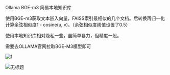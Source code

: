 Ollama BGE-m3 简易本地知识库

使用BGE-m3获取文本嵌入向量，FAISS索引最相似的几个文档。后转换再归一化计算余弦相似度1 - cosine(u, v)。（余弦相似度阈值设置了0.5）

使用本地知识库相对隐私一些，虽简单暴力，但精度一般。

需要去OLLAMA官网拉取BGE-M3模型即可

![1](https://github.com/user-attachments/assets/f32be982-6cac-412e-bda1-10b499e900c2)

![无标题](https://github.com/user-attachments/assets/c4eac71c-2c49-413e-926f-afc2fcd2bb1a)
